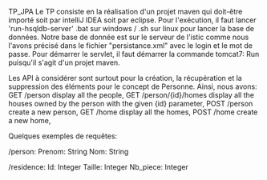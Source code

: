 TP_JPA
Le TP consiste en la réalisation d'un projet maven qui doit-être importé soit par intelliJ IDEA soit par eclipse.
Pour l'exécution, il faut lancer 'run-hsqldb-server' .bat sur windows / .sh sur linux pour lancer la base de données.
Notre base de donnée est sur le serveur de l'istic comme nous l'avons précisé dans le fichier "persistance.xml" avec le login et le mot de passe.
Pour démarrer le servlet, il faut démarrer la commande tomcat7: Run puisqu'il s'agit d'un projet maven.

Les API à considérer sont surtout pour la création, la récupération et la suppression des éléments pour le concept de Personne. Ainsi, nous avons:
GET 	/person 	display all the people,
GET 	/person/{id}/homes 	display all the houses owned by the person with the given {id} parameter,
POST 	/person 	create a new person,
GET 	/home 	display all the homes,
POST 	/home 	create a new home,

Quelques exemples de requêtes:

/person:
Prenom: String
Nom: String

/residence:
Id: Integer
Taille: Integer
Nb_piece: Integer
